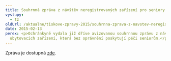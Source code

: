```yaml
---
title: Souhrnná zpráva z návštěv neregistrovaných zařízení pro seniory
vystupy:
  - tz
oldUrl: /aktualne/tiskove-zpravy-2015/souhrnna-zprava-z-navstev-neregistrovanych-zarizeni-pro-seniory/
date: 2015-02-13
perex: <p>Ochránkyně vydala již dříve avizovanou souhrnnou zprávu z návštěv
  ubytovacích zařízení, která bez oprávnění poskytují péči seniorům.</p>
---
```

<p>Zpráva je dostupná <a href="https://www.ochrance.cz/uploads-import/ESO/28-2014-NZ_Souhrnna_zprava_-_neregistrovana_zarizeni__CJ_.pdf">zde</a>.</p>
